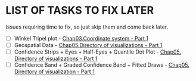 # LIST OF TASKS TO FIX LATER
Issues requiring time to fix, so just skip them and come back later.

- [ ] Winkel Tripel plot - [Chap03.Coordinate system - Part 1](1.From_data_to_viz/03.Coordinate_systems_and_axes.ipynb)
- [ ] Geospatial Data - [Chap05.Directory of visualizations - Part 1](1.From_data_to_viz/05.Directory_of_visualizations.ipynb)
- [ ] Confidence Strips + Eyes + Half-Eyes + Quantile Dot Plot - [Chap05. Directory of visualizations - Part 1](1.From_data_to_viz/05.Directory_of_visualizations.ipynb)
- [ ] Confidence Band + Graded Confidence Band + Fitted Draws - [Chap05. Directory of visualization - Part 1](1.From_data_to_viz/05.Directory_of_visualizations.ipynb)